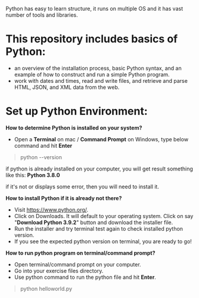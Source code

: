 Python has easy to learn structure, it runs on multiple OS and it has vast number of tools and libraries.

# This repository includes basics of Python: 
- an overview of the installation process, basic Python syntax, and an example of how to construct and run a simple Python program. 
- work with dates and times, read and write files, and retrieve and parse HTML, JSON, and XML data from the web.

# Set up Python Environment:
**How to determine Python is installed on your system?**
- Open a **Terminal** on mac / **Command Prompt** on Windows, type below command and hit **Enter**
>python --version

if python is already installed on your computer, you will get result something like this:
**Python 3.8.0**

if it's not or displays some error, then you will need to install it.

**How to install Python if it is already not there?**
- Visit https://www.python.org/.
- Click on Downloads. It will default to your operating system. Click on say "**Download Python 3.9.2**" button and download the installer file.
- Run the installer and try terminal test again to check installed python version.
- If you see the expected python version on terminal, you are ready to go!

**How to run python program on terminal/command prompt?**
- Open terminal/command prompt on your computer.
- Go into your exercise files directory.
- Use python command to run the python file and hit **Enter**.
>python helloworld.py
